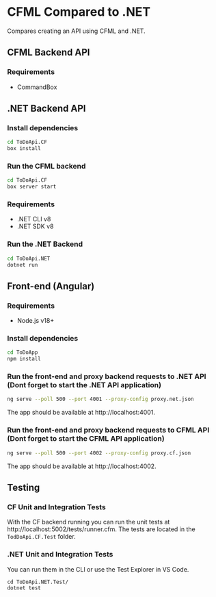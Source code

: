 # CFML Compared to .NET

Compares creating an API using CFML and .NET.

## CFML Backend API

### Requirements

- CommandBox

## .NET Backend API

### Install dependencies

```bash
cd ToDoApi.CF
box install
```

### Run the CFML backend

```bash
cd ToDoApi.CF
box server start
```

### Requirements

- .NET CLI v8
- .NET SDK v8

### Run the .NET Backend

```bash
cd ToDoApi.NET
dotnet run
```

## Front-end (Angular)

### Requirements

- Node.js v18+

### Install dependencies

```bash
cd ToDoApp
npm install
```

### Run the front-end and proxy backend requests to .NET API (Dont forget to start the .NET API application)

```bash
ng serve --poll 500 --port 4001 --proxy-config proxy.net.json
```

The app should be available at http://localhost:4001.

### Run the front-end and proxy backend requests to CFML API (Dont forget to start the CFML API application)

```bash
ng serve --poll 500 --port 4002 --proxy-config proxy.cf.json
```

The app should be available at http://localhost:4002.


## Testing

### CF Unit and Integration Tests

With the CF backend running you can run the unit tests at http://localhost:5002/tests/runner.cfm. The tests are located in the `TodDoApi.CF.Test` folder.

### .NET Unit and Integration Tests

You can run them in the CLI or use the Test Explorer in VS Code.

```
cd ToDoApi.NET.Test/
dotnet test
```

